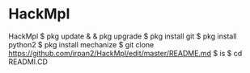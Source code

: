 # HackMpl
HackMpl
$ pkg update & & pkg upgrade 
$ pkg install git 
$ pkg install python2
$ pkg install mechanize 
$ git clone https://github.com/irpan2/HackMpl/edit/master/README.md
$ is
$ cd READMI.CD
